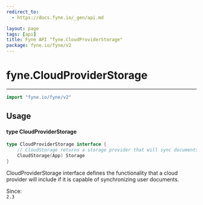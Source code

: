 ```yaml
---
redirect_to:
  - https://docs.fyne.io/_gen/api.md

layout: page
tags: [api]
title: Fyne API "fyne.CloudProviderStorage"
package: fyne.io/fyne/v2
---
```

# fyne.CloudProviderStorage
---
```go
import "fyne.io/fyne/v2"
```

## Usage

#### type CloudProviderStorage

```go
type CloudProviderStorage interface {
	// CloudStorage returns a storage provider that will sync documents to the cloud this provider uses.
	CloudStorage(App) Storage
}
```

CloudProviderStorage interface defines the functionality that a cloud provider will include if it is capable of synchronizing user documents.


<div class="since">Since: <code>
2.3</code></div>
